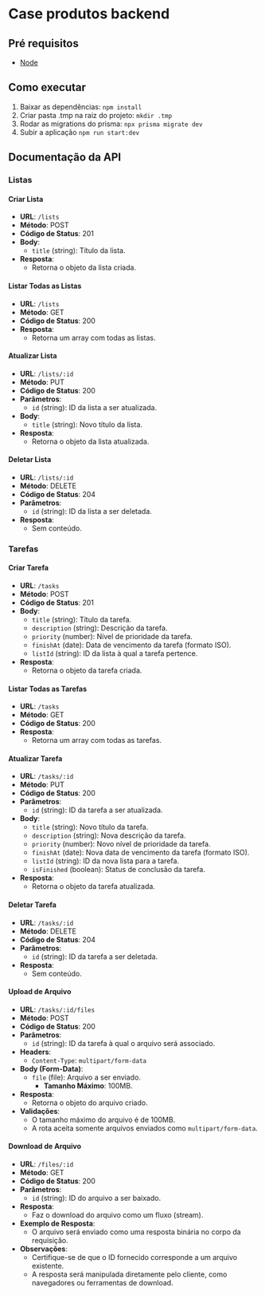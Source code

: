 # Case produtos backend

## Pré requisitos
- [Node](https://nodejs.org/pt)

## Como executar
1. Baixar as dependências: `npm install`
2. Criar pasta .tmp na raiz do projeto: `mkdir .tmp`
3. Rodar as migrations do prisma: `npx prisma migrate dev`
4. Subir a aplicação `npm run start:dev`

## Documentação da API

### Listas

#### Criar Lista
- **URL**: `/lists`
- **Método**: POST
- **Código de Status**: 201
- **Body**:
  - `title` (string): Título da lista.
- **Resposta**:
  - Retorna o objeto da lista criada.

#### Listar Todas as Listas
- **URL**: `/lists`
- **Método**: GET
- **Código de Status**: 200
- **Resposta**:
  - Retorna um array com todas as listas.

#### Atualizar Lista
- **URL**: `/lists/:id`
- **Método**: PUT
- **Código de Status**: 200
- **Parâmetros**:
  - `id` (string): ID da lista a ser atualizada.
- **Body**:
  - `title` (string): Novo título da lista.
- **Resposta**:
  - Retorna o objeto da lista atualizada.

#### Deletar Lista
- **URL**: `/lists/:id`
- **Método**: DELETE
- **Código de Status**: 204
- **Parâmetros**:
  - `id` (string): ID da lista a ser deletada.
- **Resposta**:
  - Sem conteúdo.

### Tarefas

#### Criar Tarefa
- **URL**: `/tasks`
- **Método**: POST
- **Código de Status**: 201
- **Body**:
  - `title` (string): Título da tarefa.
  - `description` (string): Descrição da tarefa.
  - `priority` (number): Nível de prioridade da tarefa.
  - `finishAt` (date): Data de vencimento da tarefa (formato ISO).
  - `listId` (string): ID da lista à qual a tarefa pertence.
- **Resposta**:
  - Retorna o objeto da tarefa criada.

#### Listar Todas as Tarefas
- **URL**: `/tasks`
- **Método**: GET
- **Código de Status**: 200
- **Resposta**:
  - Retorna um array com todas as tarefas.

#### Atualizar Tarefa
- **URL**: `/tasks/:id`
- **Método**: PUT
- **Código de Status**: 200
- **Parâmetros**:
  - `id` (string): ID da tarefa a ser atualizada.
- **Body**:
  - `title` (string): Novo título da tarefa.
  - `description` (string): Nova descrição da tarefa.
  - `priority` (number): Novo nível de prioridade da tarefa.
  - `finishAt` (date): Nova data de vencimento da tarefa (formato ISO).
  - `listId` (string): ID da nova lista para a tarefa.
  - `isFinished` (boolean): Status de conclusão da tarefa.
- **Resposta**:
  - Retorna o objeto da tarefa atualizada.

#### Deletar Tarefa
- **URL**: `/tasks/:id`
- **Método**: DELETE
- **Código de Status**: 204
- **Parâmetros**:
  - `id` (string): ID da tarefa a ser deletada.
- **Resposta**:
  - Sem conteúdo.

#### Upload de Arquivo
- **URL**: `/tasks/:id/files`
- **Método**: POST
- **Código de Status**: 200
- **Parâmetros**:
  - `id` (string): ID da tarefa à qual o arquivo será associado.
- **Headers**:
  - `Content-Type`: `multipart/form-data`
- **Body (Form-Data)**:
  - `file` (file): Arquivo a ser enviado.
    - **Tamanho Máximo**: 100MB.
- **Resposta**:
  - Retorna o objeto do arquivo criado.
- **Validações**:
  - O tamanho máximo do arquivo é de 100MB.
  - A rota aceita somente arquivos enviados como `multipart/form-data`.

#### Download de Arquivo
- **URL**: `/files/:id`
- **Método**: GET
- **Código de Status**: 200
- **Parâmetros**:
  - `id` (string): ID do arquivo a ser baixado.
- **Resposta**:
  - Faz o download do arquivo como um fluxo (stream).
- **Exemplo de Resposta**:
  - O arquivo será enviado como uma resposta binária no corpo da requisição.
- **Observações**:
  - Certifique-se de que o ID fornecido corresponde a um arquivo existente.
  - A resposta será manipulada diretamente pelo cliente, como navegadores ou ferramentas de download.
